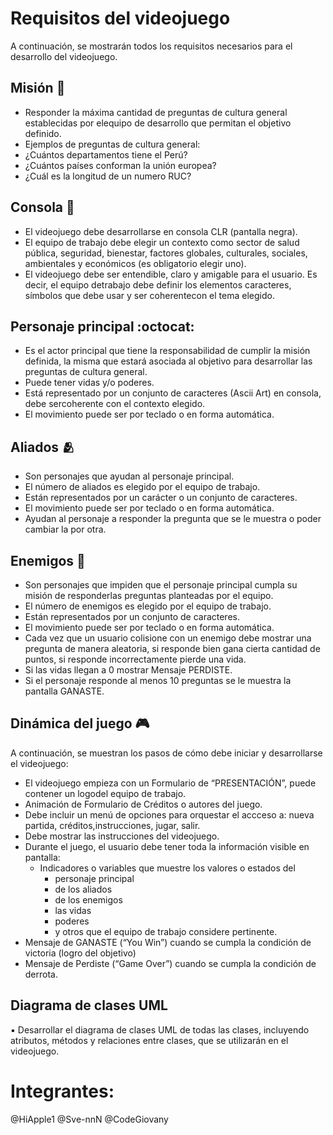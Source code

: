 # Requisitos del videojuego

A continuación, se mostrarán todos los requisitos necesarios para el desarrollo del videojuego.

## Misión 🥇
* Responder la máxima cantidad de preguntas de cultura general establecidas por elequipo de desarrollo que permitan el objetivo definido.
* Ejemplos de preguntas de cultura general:
* ¿Cuántos departamentos tiene el Perú?
* ¿Cuántos países conforman la unión europea?
* ¿Cuál es la longitud de un numero RUC?

## Consola 🎲
* El videojuego debe desarrollarse en consola CLR (pantalla negra).
* El equipo de trabajo debe elegir un contexto como sector de salud pública, seguridad,  bienestar, factores globales, culturales, sociales, ambientales y económicos (es obligatorio elegir uno).
* El videojuego debe ser entendible, claro y amigable para el usuario. Es decir, el equipo detrabajo debe definir los elementos caracteres, 
símbolos que debe usar y ser coherentecon el tema elegido.

## Personaje principal :octocat:
* Es el actor principal que tiene la responsabilidad de cumplir la misión definida, la misma que estará asociada al objetivo para desarrollar las preguntas de cultura general.
* Puede tener vidas y/o poderes.
* Está representado por un conjunto de caracteres (Ascii Art) en consola, debe sercoherente con el contexto elegido.
* El movimiento puede ser por teclado o en forma automática.

## Aliados 🫂
* Son personajes que ayudan al personaje principal.
* El número de aliados es elegido por el equipo de trabajo.
* Están representados por un carácter o un conjunto de caracteres.
* El movimiento puede ser por teclado o en forma automática.
* Ayudan al personaje a responder la pregunta que se le muestra o poder cambiar la por otra.

## Enemigos 👾
* Son personajes que impiden que el personaje principal cumpla su misión de responderlas preguntas planteadas por el equipo.
* El número de enemigos es elegido por el equipo de trabajo.
* Están representados por un conjunto de caracteres.
* El movimiento puede ser por teclado o en forma automática.
* Cada vez que un usuario colisione con un enemigo debe mostrar una pregunta de manera aleatoria, si responde bien gana cierta cantidad de puntos, si responde incorrectamente pierde una vida.
* Si las vidas llegan a 0 mostrar Mensaje PERDISTE.
* Si el personaje responde al menos 10 preguntas se le muestra la pantalla GANASTE.
  
## Dinámica del juego 🎮
A continuación, se muestran los pasos de cómo debe iniciar y desarrollarse el videojuego:
* El videojuego empieza con un Formulario de “PRESENTACIÓN”, puede contener un logodel equipo de trabajo.
* Animación de Formulario de Créditos o autores del juego.
* Debe incluir un menú de opciones para orquestar el accceso a: nueva partida, créditos,instrucciones, jugar, salir.
* Debe mostrar las instrucciones del videojuego.
* Durante el juego, el usuario debe tener toda la información visible en pantalla:
    * Indicadores o variables que muestre los valores o estados del
        * personaje principal
        * de los aliados
        * de los enemigos
        * las vidas
        * poderes
        * y otros que el equipo de trabajo considere pertinente.
* Mensaje de GANASTE (“You Win”) cuando se cumpla la condición de victoria (logro del objetivo)
* Mensaje de Perdiste (“Game Over”) cuando se cumpla la condición de derrota.

## Diagrama de clases UML
▪ Desarrollar el diagrama de clases UML de todas las clases, incluyendo atributos, métodos y relaciones entre clases, que se utilizarán en el videojuego.

# Integrantes:
@HiApple1
@Sve-nnN
@CodeGiovany


